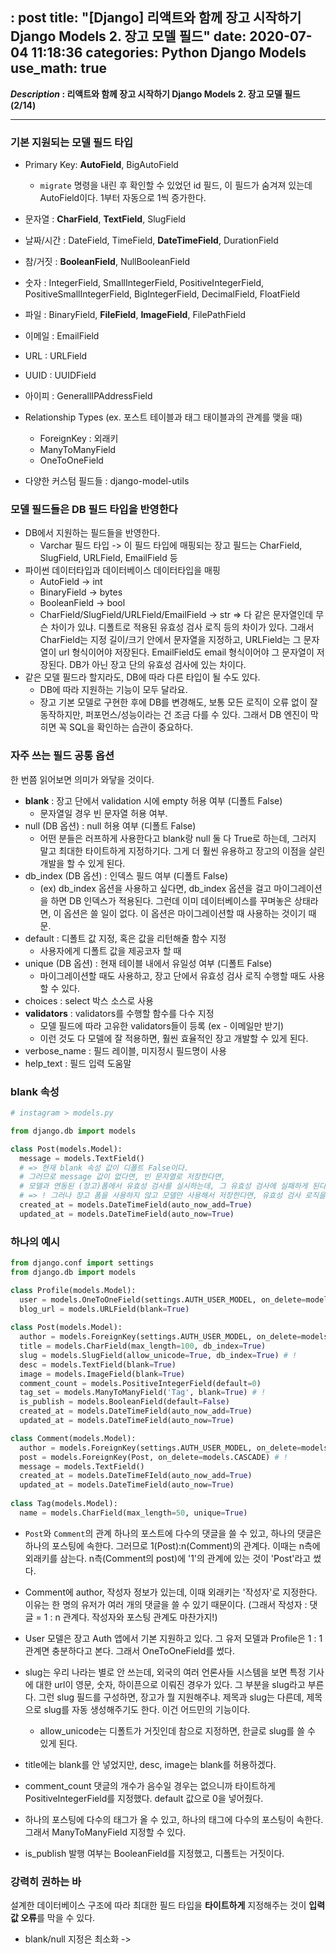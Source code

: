 : post
title:  "[Django] 리액트와 함께 장고 시작하기 Django Models 2. 장고 모델 필드"
date:   2020-07-04 11:18:36 
categories: Python Django Models 
use_math: true
---

**_Description_ : 리액트와 함께 장고 시작하기 Django Models 2. 장고 모델 필드 (2/14)**

***

### 기본 지원되는 모델 필드 타입 
* Primary Key: **AutoField**, BigAutoField
  - `migrate` 명령을 내린 후 확인할 수 있었던 id 필드, 이 필드가 숨겨져 있는데 AutoField이다. 1부터 자동으로 1씩 증가한다.
* 문자열 : **CharField**, **TextField**, SlugField
* 날짜/시간 : DateField, TimeField, **DateTimeField**, DurationField 
* 참/거짓 : **BooleanField**, NullBooleanField
* 숫자 : IntegerField, SmallIntegerField, PositiveIntegerField, PositiveSmallIntegerField, BigIntegerField, DecimalField, FloatField
* 파일 : BinaryField, **FileField**, **ImageField**, FilePathField

* 이메일 : EmailField
* URL : URLField
* UUID : UUIDField
* 아이피 : GenerallIPAddressField

* Relationship Types (ex. 포스트 테이블과 태그 태이블과의 관계를 맺을 때)
  - ForeignKey : 외래키
  - ManyToManyField  
  - OneToOneField
 
* 다양한 커스텀 필드들 : django-model-utils

### 모델 필드들은 DB 필드 타입을 반영한다
* DB에서 지원하는 필드들을 반영한다. 
  - Varchar 필드 타입 -> 이 필드 타입에 매핑되는 장고 필드는 CharField, SlugField, URLField, EmailField 등
* 파이썬 데이터타입과 데이터베이스 데이터타입을 매핑
  - AutoField -> int
  - BinaryField -> bytes
  - BooleanField -> bool
  - CharField/SlugField/URLField/EmailField -> str => 다 같은 문자열인데 무슨 차이가 있냐. 디폴트로 적용된 유효성 검사 로직 등의 차이가 있다. 그래서 CharField는 지정 길이/크기 안에서 문자열을 지정하고, URLField는 그 문자열이 url 형식이어야 저장된다. EmailField도 email 형식이어야 그 문자열이 저장된다. DB가 아닌 장고 단의 유효성 검사에 있는 차이다.
* 같은 모델 필드라 할지라도, DB에 따라 다른 타입이 될 수도 있다. 
  - DB에 따라 지원하는 기능이 모두 달라요.
  - 장고 기본 모델로 구현한 후에 DB를 변경해도, 보통 모든 로직이 오류 없이 잘 동작하지만, 퍼포먼스/성능이라는 건 조금 다를 수 있다. 그래서 DB 엔진이 막히면 꼭 SQL을 확인하는 습관이 중요하다. 
  
### 자주 쓰는 필드 공통 옵션

한 번쯤 읽어보면 의미가 와닿을 것이다.

* **blank** : 장고 단에서 validation 시에 empty 허용 여부 (디폴트 False)
  - 문자열일 경우 빈 문자열 허용 여부. 
* null (DB 옵션) : null 허용 여부 (디폴트 False)
  - 어떤 분들은 러프하게 사용한다고 blank랑 null 둘 다 True로 하는데, 그러지 말고 최대한 타이트하게 지정하기다. 그게 더 훨씬 유용하고 장고의 이점을 살린 개발을 할 수 있게 된다. 
* db_index (DB 옵션) : 인덱스 필드 여부 (디폴트 False)
  - (ex) db_index 옵션을 사용하고 싶다면, db_index 옵션을 걸고 마이그레이션을 하면 DB 인덱스가 적용된다. 그런데 이미 데이터베이스를 꾸며놓은 상태라면, 이 옵션은 쓸 일이 없다. 이 옵션은 마이그레이션할 때 사용하는 것이기 때문.
* default : 디폴트 값 지정, 혹은 값을 리턴해줄 함수 지정
  - 사용자에게 디폴트 값을 제공코자 할 때
* unique (DB 옵션) : 현재 테이블 내에서 유일성 여부 (디폴트 False)
  - 마이그레이션할 때도 사용하고, 장고 단에서 유효성 검사 로직 수행할 때도 사용할 수 있다. 
* choices : select 박스 소스로 사용
* **validators** : validators를 수행할 함수를 다수 지정
  - 모델 필드에 따라 고유한 validators들이 등록 (ex - 이메일만 받기)
  - 이런 것도 다 모델에 잘 적용하면, 훨씬 효율적인 장고 개발할 수 있게 된다.
* verbose_name : 필드 레이블, 미지정시 필드명이 사용
* help_text : 필드 입력 도움말

### blank 속성

```python
# instagram > models.py

from django.db import models

class Post(models.Model):
  message = models.TextField()
  # => 현재 blank 속성 값이 디폴트 False이다. 
  # 그러므로 message 값이 없다면, 빈 문자열로 저장한다면, 
  # 모델과 연동된 (장고)폼에서 유효성 검사를 실시하는데, 그 유효성 검사에 실패하게 된다. 
  # => ! 그러나 장고 폼을 사용하지 않고 모델만 사용해서 저장한다면, 유효성 검사 로직을 안 타요. 그래서 바로 저장이 된다.
  created_at = models.DateTimeField(auto_now_add=True)
  updated_at = models.DateTimeField(auto_now=True)
```
  
### 하나의 예시

```python
from django.conf import settings
from django.db import models

class Profile(models.Model):
  user = models.OneToOneField(settings.AUTH_USER_MODEL, on_delete=models.CASCADE) # !
  blog_url = models.URLField(blank=True)
  
class Post(models.Model):
  author = models.ForeignKey(settings.AUTH_USER_MODEL, on_delete=models.CASCADE) # !
  title = models.CharField(max_length=100, db_index=True)
  slug = models.SlugField(allow_unicode=True, db_index=True) # !
  desc = models.TextField(blank=True)
  image = models.ImageField(blank=True)
  comment_count = models.PositiveIntegerField(default=0)
  tag_set = models.ManyToManyField('Tag', blank=True) # !
  is_publish = models.BooleanField(default=False)
  created_at = models.DateTimeField(auto_now_add=True)
  updated_at = models.DateTimeField(auto_now=True)

class Comment(models.Model):
  author = models.ForeignKey(settings.AUTH_USER_MODEL, on_delete=models.CASCADE) # !
  post = models.ForeignKey(Post, on_delete=models.CASCADE) # !
  message = models.TextField()
  created_at = models.DateTimeFIeld(auto_now_add=True)
  updated_at = models.DateTimeField(auto_now=True)
  
class Tag(models.Model):
  name = models.CharField(max_length=50, unique=True) 
```

* `Post`와 `Comment`의 관계
하나의 포스트에 다수의 댓글을 쓸 수 있고, 하나의 댓글은 하나의 포스팅에 속한다. 그러므로 1(Post):n(Comment)의 관계다. 이때는 n측에 외래키를 삼는다. n측(Comment의 post)에 '1'의 관계에 있는 것이 'Post'라고 썼다. 

* Comment에 author, 작성자 정보가 있는데, 이때 외래키는 '작성자'로 지정한다. 이유는 한 명의 유저가 여러 개의 댓글을 쓸 수 있기 때문이다. (그래서 작성자 : 댓글 = 1 : n 관계다. 작성자와 포스팅 관계도 마찬가지!)

* User 모델은 장고 Auth 앱에서 기본 지원하고 있다. 그 유저 모델과 Profile은 1 : 1 관계면 충분하다고 본다. 그래서 OneToOneField를 썼다. 

* slug는 우리 나라는 별로 안 쓰는데, 외국의 여러 언론사들 시스템을 보면 특정 기사에 대한 url이 영문, 숫자, 하이픈으로 이뤄진 경우가 있다. 그 부분을 slug라고 부른다. 그런 slug 필드를 구성하면, 장고가 뭘 지원해주냐. 제목과 slug는 다른데, 제목으로 slug를 자동 생성해주기도 한다. 이건 어드민의 기능이다.
  - allow_unicode는 디폴트가 거짓인데 참으로 지정하면, 한글로 slug를 쓸 수 있게 된다.
  
* title에는 blank를 안 넣었지만, desc, image는 blank를 허용하겠다. 

* comment_count 댓글의 개수가 음수일 경우는 없으니까 타이트하게 PositiveIntegerField를 지정했다. default 값으로 0을 넣어줬다.

* 하나의 포스팅에 다수의 태그가 올 수 있고, 하나의 태그에 다수의 포스팅이 속한다. 그래서 ManyToManyField 지정할 수 있다. 

* is_publish 발행 여부는 BooleanField를 지정했고, 디폴트는 거짓이다. 

### 강력히 권하는 바
설계한 데이터베이스 구조에 따라 최대한 필드 타입을 **타이트하게** 지정해주는 것이 **입력값 오류**를 막을 수 있다.

* blank/null 지정은 최소화 -> 


